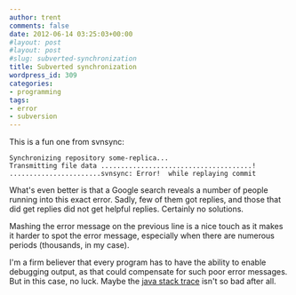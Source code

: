 ```yaml
---
author: trent
comments: false
date: 2012-06-14 03:25:03+00:00
#layout: post
#layout: post
#slug: subverted-synchronization
title: Subverted synchronization
wordpress_id: 309
categories:
- programming
tags:
- error
- subversion
---
```


This is a fun one from svnsync:

    
    Synchronizing repository some-replica...
    Transmitting file data ......................................!
    .......................svnsync: Error!  while replaying commit


What's even better is that a Google search reveals a number of people running into this exact error.   Sadly, few of them got replies, and those that did get replies did not get helpful replies.  Certainly no solutions.

Mashing the error message on the previous line is a nice touch as it makes it harder to spot the error message, especially when there are numerous periods (thousands, in my case).

I'm a firm believer that every program has to have the ability to enable debugging output, as that could compensate for such poor error messages.  But in this case, no luck.  Maybe the [java stack trace](http://veganmilitia.org/b/?p=252) isn't so bad after all.
